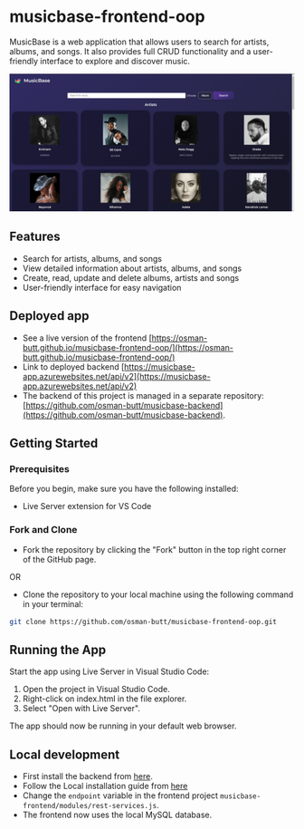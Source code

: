 # musicbase-frontend-oop

MusicBase is a web application that allows users to search for artists, albums, and songs. It also provides full CRUD functionality and a user-friendly interface to explore and discover music.


![UI](https://github.com/osman-butt/musicbase-frontend/blob/main/images/ui.png)


## Features

- Search for artists, albums, and songs
- View detailed information about artists, albums, and songs
- Create, read, update and delete albums, artists and songs
- User-friendly interface for easy navigation

## Deployed app

* See a live version of the frontend [https://osman-butt.github.io/musicbase-frontend-oop/](https://osman-butt.github.io/musicbase-frontend-oop/)
* Link to deployed backend [https://musicbase-app.azurewebsites.net/api/v2](https://musicbase-app.azurewebsites.net/api/v2)
* The backend of this project is managed in a separate repository: [https://github.com/osman-butt/musicbase-backend](https://github.com/osman-butt/musicbase-backend).

## Getting Started

### Prerequisites

Before you begin, make sure you have the following installed:
* Live Server extension for VS Code

### Fork and Clone
* Fork the repository by clicking the "Fork" button in the top right corner of the GitHub page.

OR

* Clone the repository to your local machine using the following command in your terminal:
```bash
git clone https://github.com/osman-butt/musicbase-frontend-oop.git
```

## Running the App
Start the app using Live Server in Visual Studio Code:
1. Open the project in Visual Studio Code.
2. Right-click on index.html in the file explorer.
3. Select "Open with Live Server".

The app should now be running in your default web browser.

## Local development
* First install the backend from [here](https://github.com/osman-butt/musicbase-backend).
* Follow the Local installation guide from [here](https://github.com/osman-butt/musicbase-backend/blob/main/README.md)
* Change the ```endpoint``` variable in the frontend project ```musicbase-frontend/modules/rest-services.js```.
* The frontend now uses the local MySQL database.
